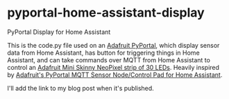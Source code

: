# pyportal-home-assistant-display
PyPortal Display for Home Assistant

This is the code.py file used on an [Adafruit PyPortal](https://www.adafruit.com/product/4116), which display sensor data from Home Assistant, has button for triggering things in Home Assistant, and can take commands over MQTT from Home Assistant to control an [Adafruit Mini Skinny NeoPixel strip of 30 LEDs](https://www.adafruit.com/product/2954). Heavily inspired by [Adafruit's PyPortal MQTT Sensor Node/Control Pad for Home Assistant](https://learn.adafruit.com/pyportal-mqtt-sensor-node-control-pad-home-assistant?view=all).

I'll add the link to my blog post when it's published.
